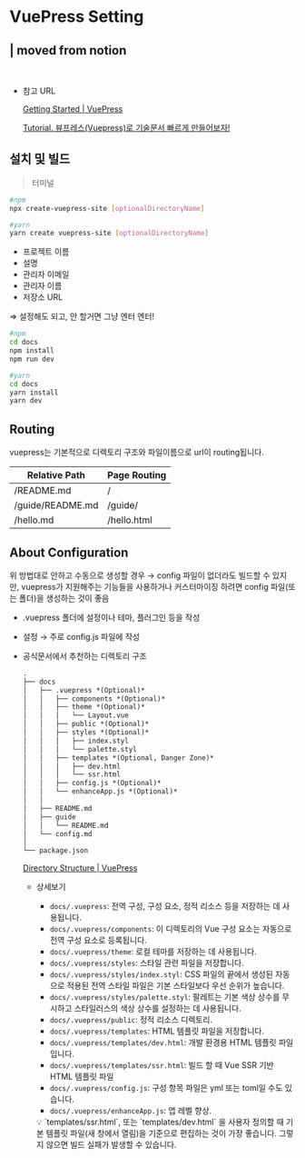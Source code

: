 # VuePress Setting
| moved from notion
-
<br>


- 참고 URL
    
    [Getting Started | VuePress](https://vuepress.vuejs.org/guide/getting-started.html#prerequisites)
    
    [Tutorial. 뷰프레스(Vuepress)로 기술문서 빠르게 만들어보자!](https://limdongjin.github.io/vuejs/vuepress/#vuepress%E1%84%82%E1%85%B3%E1%86%AB-%E1%84%86%E1%85%AE%E1%84%8B%E1%85%A5%E1%86%BA%E1%84%8B%E1%85%B5%E1%86%AB%E1%84%80%E1%85%A1)
    

## 설치 및 빌드

> 터미널
> 

```bash
#npm
npx create-vuepress-site [optionalDirectoryName]

#yarn
yarn create vuepress-site [optionalDirectoryName]
```

- 프로젝트 이름
- 설명
- 관리자 이메일
- 관리자 이름
- 저장소 URL

⇒ 설정해도 되고, 안 할거면 그냥 엔터 엔터! 

```bash
#npm 
cd docs
npm install
npm run dev

#yarn
cd docs
yarn install
yarn dev
```

## Routing

vuepress는 기본적으로 디렉토리 구조와 파일이름으로 url이 routing됩니다.

| Relative Path | Page Routing |
| --- | --- |
| /README.md | / |
| /guide/README.md | /guide/ |
| /hello.md | /hello.html |

## About Configuration

위 방법대로 안하고 수동으로 생성할 경우 → config 파일이 없더라도 빌드할 수 있지만, vuepress가 지원해주는 기능들을 사용하거나 커스터마이징 하려면 config 파일(또는 폴더)을 생성하는 것이 좋음

- .vuepress 폴더에 설정이나 테마, 플러그인 등을 작성
- 설정 → 주로 config.js 파일에 작성
- 공식문서에서 추천하는 디렉토리 구조
    
    ```markdown
    .
    ├── docs
    │   ├── .vuepress *(Optional)*
    │   │   ├── components *(Optional)*
    │   │   ├── theme *(Optional)*
    │   │   │   └── Layout.vue
    │   │   ├── public *(Optional)*
    │   │   ├── styles *(Optional)*
    │   │   │   ├── index.styl
    │   │   │   └── palette.styl
    │   │   ├── templates *(Optional, Danger Zone)*
    │   │   │   ├── dev.html
    │   │   │   └── ssr.html
    │   │   ├── config.js *(Optional)*
    │   │   └── enhanceApp.js *(Optional)*
    │   │
    │   ├── README.md
    │   ├── guide
    │   │   └── README.md
    │   └── config.md
    │
    └── package.json
    ```
    
    [Directory Structure | VuePress](https://vuepress.vuejs.org/guide/directory-structure.html#default-page-routing)
    
    - 상세보기
        - `docs/.vuepress`: 전역 구성, 구성 요소, 정적 리소스 등을 저장하는 데 사용됩니다.
        - `docs/.vuepress/components`: 이 디렉토리의 Vue 구성 요소는 자동으로 전역 구성 요소로 등록됩니다.
        - `docs/.vuepress/theme`: 로컬 테마를 저장하는 데 사용됩니다.
        - `docs/.vuepress/styles`: 스타일 관련 파일을 저장합니다.
        - `docs/.vuepress/styles/index.styl`: CSS 파일의 끝에서 생성된 자동으로 적용된 전역 스타일 파일은 기본 스타일보다 우선 순위가 높습니다.
        - `docs/.vuepress/styles/palette.styl`: 팔레트는 기본 색상 상수를 무시하고 스타일러스의 색상 상수를 설정하는 데 사용됩니다.
        - `docs/.vuepress/public`: 정적 리소스 디렉토리.
        - `docs/.vuepress/templates`: HTML 템플릿 파일을 저장합니다.
        - `docs/.vuepress/templates/dev.html`: 개발 환경용 HTML 템플릿 파일입니다.
        - `docs/.vuepress/templates/ssr.html`: 빌드 할 때 Vue SSR 기반 HTML 템플릿 파일
        - `docs/.vuepress/config.js`: 구성 항목 파일은 yml 또는 toml일 수도 있습니다.
        - `docs/.vuepress/enhanceApp.js`: 앱 레벨 향상.
        
        <aside>
        💡 `templates/ssr.html`, 또는 `templates/dev.html` 을 사용자 정의할 때 기본 템플릿 파일(새 창에서 열림)을 기준으로 편집하는 것이 가장 좋습니다. 그렇지 않으면 빌드 실패가 발생할 수 있습니다.
        
        </aside>